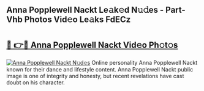 ## Anna Popplewell Nackt Le𝚊k𝚎d N𝚞𝚍es - Part-Vhb Photos Vid𝚎o Le𝚊ks FdECz

# <h2><a href="http://fb0ayv.evod.top/?m=Anna+Popplewell+Nackt">🔗 👉🔴 Anna Popplewell Nackt Vid𝚎o Ph𝚘t𝚘s</a></h2>

[![Anna Popplewell Nackt N𝚞d𝚎s](https://i.imgur.com/8V9OHl7.gif)](http://fb0ayv.evod.top/?m=Anna+Popplewell+Nackt)
Online personality Anna Popplewell Nackt known for their dance and lifestyle content. Anna Popplewell Nackt public image is one of integrity and honesty, but recent revelations have cast doubt on his character. 
